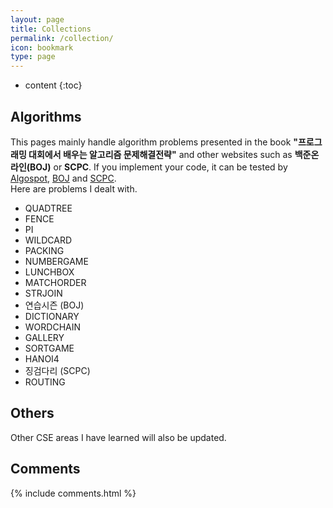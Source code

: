 ```yaml
---
layout: page
title: Collections
permalink: /collection/
icon: bookmark
type: page
---
```


* content
{:toc}

## Algorithms
This pages mainly handle algorithm problems presented in the book **"프로그래밍 대회에서 배우는 알고리즘 문제해결전략"** and other websites such as **백준온라인(BOJ)** or **SCPC**. If you implement your code, it can be tested by [Algospot](https://algospot.com), [BOJ](https://www.acmicpc.net/) and [SCPC](https://www.codeground.org/main.do).
<br> Here are problems I dealt with.

* QUADTREE
* FENCE
* PI
* WILDCARD
* PACKING
* NUMBERGAME
* LUNCHBOX
* MATCHORDER
* STRJOIN
* 연습시즌 (BOJ)
* DICTIONARY
* WORDCHAIN
* GALLERY
* SORTGAME
* HANOI4
* 징검다리 (SCPC)
* ROUTING


## Others
Other CSE areas I have learned will also be updated.


## Comments

{% include comments.html %}
